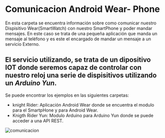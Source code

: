 # Comunicacion Android Wear- Phone

En esta carpeta se encuentra información sobre como comunicar nuestro Dispisitivo Wear(SmartWatch) con nuestro SmartPhone y poder mandar mensajes.
En este caso se trata de una pequeña aplicación que manda un mensaje al teléfono y es este el encargado de mandar un mensaje a un servicio Externo.

El servicio utilizando, se trata de un dipositivo IOT donde seremos capaz de controlar con nuestro reloj una serie de dispisitivos utilizando un *Arduino Yun*.
---
Se puede encontrar los ejemplos en las siguientes carpetas:

- knight Rider: Aplicación Android Wear donde se encuentra el modulo para el SmartpHone y para Android Wear.
- Knigth Rider Yun: Modulo Arduino para Arduino Yun donde se puede acceder a una API REST.

![comunicacion](http://i.imgur.com/ZpQIpmz.png)
